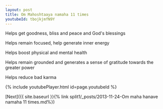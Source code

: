 ```yaml
---
layout: post
title: Om Mahoshtaaya namaha 11 times
youtubeId: tbojkjmfN9Y
---
```

 
 
Helps get goodness, bliss and peace and God's blessings
 
Helps remain focused, help generate inner energy 
 
Helps boost physical and mental health 
 
Helps remain grounded and generates a sense of gratitude towards the greater power 
 
Helps reduce bad karma
 
 
 
 


{% include youtubePlayer.html id=page.youtubeId %}
 
[Next]({{ site.baseurl }}{% link  split1/_posts/2013-11-24-Om maha hanave namaha 11 times.md%})
 

